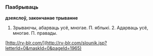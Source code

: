 ### Паабрываць
**дзеяслоў, закончанае трыванне**

1. Зрываючы, абарваць усё, многае. П. яблыкі. 2. Адарваць усё, многае. П. правады.

<a rel="author">[http://rv-blr.com/](http://rv-blr.com/slounik.jsp?letterId=0&maskId=0&pageId=1965)</a>
